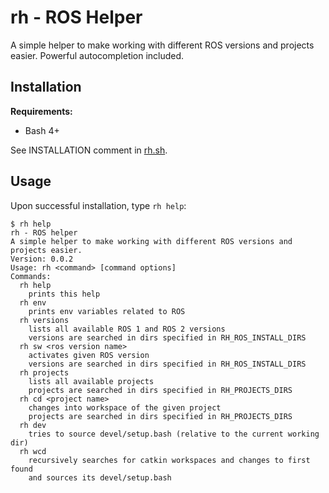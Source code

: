 # rh - ROS Helper

A simple helper to make working with different ROS versions and projects easier.
Powerful autocompletion included.


## Installation

**Requirements:**
* Bash 4+

See INSTALLATION comment in [rh.sh](./rh.sh).


## Usage

Upon successful installation, type `rh help`:

```
$ rh help
rh - ROS helper
A simple helper to make working with different ROS versions and projects easier.
Version: 0.0.2
Usage: rh <command> [command options]
Commands:
  rh help
    prints this help
  rh env
    prints env variables related to ROS
  rh versions
    lists all available ROS 1 and ROS 2 versions
    versions are searched in dirs specified in RH_ROS_INSTALL_DIRS
  rh sw <ros version name>
    activates given ROS version
    versions are searched in dirs specified in RH_ROS_INSTALL_DIRS
  rh projects
    lists all available projects
    projects are searched in dirs specified in RH_PROJECTS_DIRS
  rh cd <project name>
    changes into workspace of the given project
    projects are searched in dirs specified in RH_PROJECTS_DIRS
  rh dev
    tries to source devel/setup.bash (relative to the current working dir)
  rh wcd
    recursively searches for catkin workspaces and changes to first found
    and sources its devel/setup.bash
```
